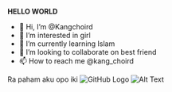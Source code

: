 **HELLO WORLD**

- 👋 Hi, I’m @Kangchoird
- 👀 I’m interested in girl
- 🌱 I’m currently learning Islam
- 💞️ I’m looking to collaborate on best friend
- 📫 How to reach me @kang_choird

Ra paham aku opo iki
![GitHub Logo](/IMj.png) 
![Alt Text](https://www.google.com/search?q=logo+ml+png&client=ms-android-xiaomi-rvo2&sxsrf=AOaemvJ9hVN0oxf7sT4GF_mWMThwU0nIRw%3A1631187445630&ei=9fE5YfToJZX49QO3_KTYCQ&oq=logo+ml+png&gs_lcp=ChNtb2JpbGUtZ3dzLXdpei1zZXJwEAMyBQgAEIAEMgUIABCABDIICAAQFhAKEB4yBggAEBYQHjIGCAAQFhAeMgYIABAWEB4yBggAEBYQHjIGCAAQFhAeOgQIABBHOgcIABCABBAKUK8UWKcdYKQfaABwAXgAgAGWAYgBiQSSAQMwLjSYAQCgAQHIAQjAAQE&sclient=mobile-gws-wiz-serp#imgrc=Bq_s8v6Zgb2UeM) 
